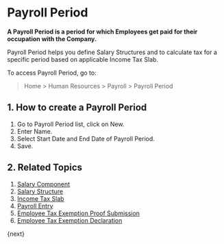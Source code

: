 <!-- add-breadcrumbs -->

# Payroll Period

**A Payroll Period is a period for which Employees get paid for their occupation with the Company.**

Payroll Period helps you define Salary Structures and to calculate tax for a specific period based on applicable Income Tax Slab.

To access Payroll Period, go to:

> Home > Human Resources > Payroll > Payroll Period

## 1. How to create a Payroll Period

1. Go to Payroll Period list, click on New.
1. Enter Name.
1. Select Start Date and End Date of Payroll Period.
1. Save.

## 2. Related Topics

1. [Salary Component](/docs/v12/user/manual/en/human-resources/salary-component)
1. [Salary Structure](/docs/v12/user/manual/en/human-resources/salary-structure)
1. [Income Tax Slab](/docs/v12/user/manual/en/human-resources/income-tax-slab)
1. [Payroll Entry](/docs/v12/user/manual/en/human-resources/payroll-entry)
1. [Employee Tax Exemption Proof Submission](/docs/v12/user/manual/en/human-resources/employee-tax-exemption-proof-submission)
1. [Employee Tax Exemption Declaration](/docs/v12/user/manual/en/human-resources/employee-tax-exemption-declaration)

{next}
